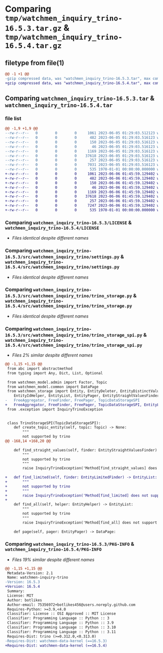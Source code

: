 # Comparing `tmp/watchmen_inquiry_trino-16.5.3.tar.gz` & `tmp/watchmen_inquiry_trino-16.5.4.tar.gz`

## filetype from file(1)

```diff
@@ -1 +1 @@
-gzip compressed data, was "watchmen_inquiry_trino-16.5.3.tar", max compression
+gzip compressed data, was "watchmen_inquiry_trino-16.5.4.tar", max compression
```

## Comparing `watchmen_inquiry_trino-16.5.3.tar` & `watchmen_inquiry_trino-16.5.4.tar`

### file list

```diff
@@ -1,9 +1,9 @@
--rw-r--r--   0        0        0     1061 2023-06-05 01:29:03.512123 watchmen_inquiry_trino-16.5.3/LICENSE
--rw-r--r--   0        0        0      482 2023-06-05 01:29:03.516123 watchmen_inquiry_trino-16.5.3/pyproject.toml
--rw-r--r--   0        0        0      150 2023-06-05 01:29:03.516123 watchmen_inquiry_trino-16.5.3/src/watchmen_inquiry_trino/__init__.py
--rw-r--r--   0        0        0       46 2023-06-05 01:29:03.516123 watchmen_inquiry_trino-16.5.3/src/watchmen_inquiry_trino/exception.py
--rw-r--r--   0        0        0     1169 2023-06-05 01:29:03.516123 watchmen_inquiry_trino-16.5.3/src/watchmen_inquiry_trino/settings.py
--rw-r--r--   0        0        0    37618 2023-06-05 01:29:03.516123 watchmen_inquiry_trino-16.5.3/src/watchmen_inquiry_trino/trino_storage.py
--rw-r--r--   0        0        0      257 2023-06-05 01:29:03.516123 watchmen_inquiry_trino-16.5.3/src/watchmen_inquiry_trino/trino_storage_helper.py
--rw-r--r--   0        0        0     7031 2023-06-05 01:29:03.516123 watchmen_inquiry_trino-16.5.3/src/watchmen_inquiry_trino/trino_storage_spi.py
--rw-r--r--   0        0        0      535 1970-01-01 00:00:00.000000 watchmen_inquiry_trino-16.5.3/PKG-INFO
+-rw-r--r--   0        0        0     1061 2023-06-06 01:45:59.129402 watchmen_inquiry_trino-16.5.4/LICENSE
+-rw-r--r--   0        0        0      482 2023-06-06 01:45:59.129402 watchmen_inquiry_trino-16.5.4/pyproject.toml
+-rw-r--r--   0        0        0      150 2023-06-06 01:45:59.129402 watchmen_inquiry_trino-16.5.4/src/watchmen_inquiry_trino/__init__.py
+-rw-r--r--   0        0        0       46 2023-06-06 01:45:59.129402 watchmen_inquiry_trino-16.5.4/src/watchmen_inquiry_trino/exception.py
+-rw-r--r--   0        0        0     1169 2023-06-06 01:45:59.129402 watchmen_inquiry_trino-16.5.4/src/watchmen_inquiry_trino/settings.py
+-rw-r--r--   0        0        0    37618 2023-06-06 01:45:59.129402 watchmen_inquiry_trino-16.5.4/src/watchmen_inquiry_trino/trino_storage.py
+-rw-r--r--   0        0        0      257 2023-06-06 01:45:59.129402 watchmen_inquiry_trino-16.5.4/src/watchmen_inquiry_trino/trino_storage_helper.py
+-rw-r--r--   0        0        0     7247 2023-06-06 01:45:59.129402 watchmen_inquiry_trino-16.5.4/src/watchmen_inquiry_trino/trino_storage_spi.py
+-rw-r--r--   0        0        0      535 1970-01-01 00:00:00.000000 watchmen_inquiry_trino-16.5.4/PKG-INFO
```

### Comparing `watchmen_inquiry_trino-16.5.3/LICENSE` & `watchmen_inquiry_trino-16.5.4/LICENSE`

 * *Files identical despite different names*

### Comparing `watchmen_inquiry_trino-16.5.3/src/watchmen_inquiry_trino/settings.py` & `watchmen_inquiry_trino-16.5.4/src/watchmen_inquiry_trino/settings.py`

 * *Files identical despite different names*

### Comparing `watchmen_inquiry_trino-16.5.3/src/watchmen_inquiry_trino/trino_storage.py` & `watchmen_inquiry_trino-16.5.4/src/watchmen_inquiry_trino/trino_storage.py`

 * *Files identical despite different names*

### Comparing `watchmen_inquiry_trino-16.5.3/src/watchmen_inquiry_trino/trino_storage_spi.py` & `watchmen_inquiry_trino-16.5.4/src/watchmen_inquiry_trino/trino_storage_spi.py`

 * *Files 2% similar despite different names*

```diff
@@ -1,15 +1,15 @@
 from abc import abstractmethod
 from typing import Any, Dict, List, Optional
 
 from watchmen_model.admin import Factor, Topic
 from watchmen_model.common import DataPage
 from watchmen_storage import Entity, EntityDeleter, EntityDistinctValuesFinder, EntityFinder, EntityHelper, EntityId, \
 	EntityIdHelper, EntityList, EntityPager, EntityStraightValuesFinder, EntityUpdater, FreeAggregatePager, \
-	FreeAggregator, FreeFinder, FreePager, TopicDataStorageSPI
+	FreeAggregator, FreeFinder, FreePager, TopicDataStorageSPI, EntityLimitedFinder
 from .exception import InquiryTrinoException
 
 
 class TrinoStorageSPI(TopicDataStorageSPI):
 	def create_topic_entity(self, topic: Topic) -> None:
 		"""
 		not supported by trino
@@ -168,14 +168,20 @@
 
 	def find_straight_values(self, finder: EntityStraightValuesFinder) -> EntityList:
 		"""
 		not supported by trino
 		"""
 		raise InquiryTrinoException('Method[find_straight_values] does not support by trino storage.')
 
+	def find_limited(self, finder: EntityLimitedFinder) -> EntityList:
+		"""
+		not supported by trino
+		"""
+		raise InquiryTrinoException('Method[find_limited] does not support by trino storage.')
+
 	def find_all(self, helper: EntityHelper) -> EntityList:
 		"""
 		not supported by trino
 		"""
 		raise InquiryTrinoException('Method[find_all] does not support by trino storage.')
 
 	def page(self, pager: EntityPager) -> DataPage:
```

### Comparing `watchmen_inquiry_trino-16.5.3/PKG-INFO` & `watchmen_inquiry_trino-16.5.4/PKG-INFO`

 * *Files 19% similar despite different names*

```diff
@@ -1,15 +1,15 @@
 Metadata-Version: 2.1
 Name: watchmen-inquiry-trino
-Version: 16.5.3
+Version: 16.5.4
 Summary: 
 License: MIT
 Author: botlikes
 Author-email: 75356972+botlikes456@users.noreply.github.com
 Requires-Python: >=3.9,<4.0
 Classifier: License :: OSI Approved :: MIT License
 Classifier: Programming Language :: Python :: 3
 Classifier: Programming Language :: Python :: 3.9
 Classifier: Programming Language :: Python :: 3.10
 Classifier: Programming Language :: Python :: 3.11
 Requires-Dist: trino (>=0.312.0,<0.313.0)
-Requires-Dist: watchmen-data-kernel (==16.5.3)
+Requires-Dist: watchmen-data-kernel (==16.5.4)
```

